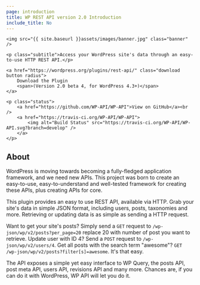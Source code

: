 ```yaml
---
page: introduction
title: WP REST API version 2.0 Introduction
include_title: No
---
```


<div class="hero">

	<img src="{{ site.baseurl }}assets/images/banner.jpg" class="banner" />

	<p class="subtitle">Access your WordPress site's data through an easy-to-use HTTP REST API.</p>

	<a href="https://wordpress.org/plugins/rest-api/" class="download button radius">
		Download the Plugin
		<span>(Version 2.0 beta 4, for WordPress 4.3+)</span>
	</a>

	<p class="status">
		<a href="https://github.com/WP-API/WP-API">View on GitHub</a><br />
		<a href="https://travis-ci.org/WP-API/WP-API">
			<img alt="Build Status" src="https://travis-ci.org/WP-API/WP-API.svg?branch=develop" />
		</a>
	</p>

</div>

About
-----

WordPress is moving towards becoming a fully-fledged application framework, and we need new APIs. This project was born to create an easy-to-use, easy-to-understand and well-tested framework for creating these APIs, plus creating APIs for core.

This plugin provides an easy to use REST API, available via HTTP. Grab your site's data in simple JSON format, including users, posts, taxonomies and more. Retrieving or updating data is as simple as sending a HTTP request.

Want to get your site's posts? Simply send a `GET` request to `/wp-json/wp/v2/posts?per_page=20` replace 20 with number of post you want to retrieve. Update user with ID 4? Send a `POST` request to `/wp-json/wp/v2/users/4`. Get all posts with the search term "awesome"? `GET /wp-json/wp/v2/posts?filter[s]=awesome`. It's that easy.

The API exposes a simple yet easy interface to WP Query, the posts API, post meta API, users API, revisions API and many more. Chances are, if you can do it with WordPress, WP API will let you do it.
